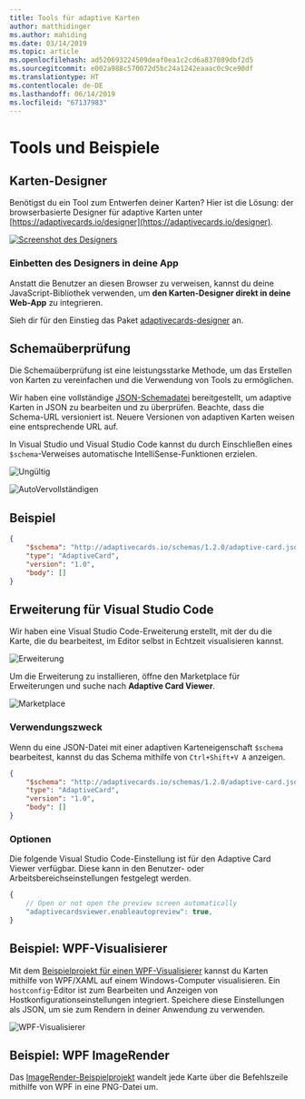 ```yaml
---
title: Tools für adaptive Karten
author: matthidinger
ms.author: mahiding
ms.date: 03/14/2019
ms.topic: article
ms.openlocfilehash: ad520693224509deaf0ea1c2cd6a837089dbf2d5
ms.sourcegitcommit: e002a988c570072d5bc24a1242eaaac0c9ce90df
ms.translationtype: HT
ms.contentlocale: de-DE
ms.lasthandoff: 06/14/2019
ms.locfileid: "67137983"
---
```

# <a name="tools-and-samples"></a>Tools und Beispiele

## <a name="card-designer"></a>Karten-Designer 

Benötigst du ein Tool zum Entwerfen deiner Karten? Hier ist die Lösung: der browserbasierte Designer für adaptive Karten unter [https://adaptivecards.io/designer](https://adaptivecards.io/designer).

[![Screenshot des Designers](media/tools/designer.jpg)](https://adaptivecards.io/designer)

### <a name="embed-the-designer-into-your-app"></a>Einbetten des Designers in deine App

Anstatt die Benutzer an diesen Browser zu verweisen, kannst du deine JavaScript-Bibliothek verwenden, um **den Karten-Designer direkt in deine Web-App** zu integrieren. 

Sieh dir für den Einstieg das Paket [adaptivecards-designer](https://npmjs.com/adaptivecards-designer) an.

## <a name="schema-validation"></a>Schemaüberprüfung

Die Schemaüberprüfung ist eine leistungsstarke Methode, um das Erstellen von Karten zu vereinfachen und die Verwendung von Tools zu ermöglichen.

Wir haben eine vollständige [JSON-Schemadatei](http://adaptivecards.io/schemas/1.2.0/adaptive-card.json) bereitgestellt, um adaptive Karten in JSON zu bearbeiten und zu überprüfen. Beachte, dass die Schema-URL versioniert ist. Neuere Versionen von adaptiven Karten weisen eine entsprechende URL auf.

In Visual Studio und Visual Studio Code kannst du durch Einschließen eines `$schema`-Verweises automatische IntelliSense-Funktionen erzielen.

![Ungültig](media/tools/invalidjson1.png)

![AutoVervollständigen](media/tools/autocomplete.png)

## <a name="example"></a>Beispiel

```json
{
    "$schema": "http://adaptivecards.io/schemas/1.2.0/adaptive-card.json",
    "type": "AdaptiveCard",
    "version": "1.0",
    "body": []
}
```

## <a name="visual-studio-code-extension"></a>Erweiterung für Visual Studio Code

Wir haben eine Visual Studio Code-Erweiterung erstellt, mit der du die Karte, die du bearbeitest, im Editor selbst in Echtzeit visualisieren kannst. 

![Erweiterung](media/tools/vscode-extension.png)

Um die Erweiterung zu installieren, öffne den Marketplace für Erweiterungen und suche nach **Adaptive Card Viewer**.

![Marketplace](media/tools/vscode-extension-marketplace.png)

### <a name="usage"></a>Verwendungszweck

Wenn du eine JSON-Datei mit einer adaptiven Karteneigenschaft `$schema` bearbeitest, kannst du das Schema mithilfe von `Ctrl+Shift+V A` anzeigen.
```json
{
    "$schema": "http://adaptivecards.io/schemas/1.2.0/adaptive-card.json",
    "type": "AdaptiveCard",
    "version": "1.0",
    "body": []
}
```

### <a name="options"></a>Optionen

Die folgende Visual Studio Code-Einstellung ist für den Adaptive Card Viewer verfügbar. Diese kann in den Benutzer- oder Arbeitsbereichseinstellungen festgelegt werden.

```js
{
    // Open or not open the preview screen automatically
    "adaptivecardsviewer.enableautopreview": true,
}
```

## <a name="wpf-visualizer-sample"></a>Beispiel: WPF-Visualisierer

Mit dem [Beispielprojekt für einen WPF-Visualisierer](https://github.com/Microsoft/AdaptiveCards/tree/master/source/dotnet/Samples/WPFVisualizer) kannst du Karten mithilfe von WPF/XAML auf einem Windows-Computer visualisieren.  Ein `hostconfig`-Editor ist zum Bearbeiten und Anzeigen von Hostkonfigurationseinstellungen integriert. Speichere diese Einstellungen als JSON, um sie zum Rendern in deiner Anwendung zu verwenden.

![WPF-Visualisierer](media/tools/wpfvisualizer.png)

## <a name="wpf-imagerender-sample"></a>Beispiel: WPF ImageRender

Das [ImageRender-Beispielprojekt](https://github.com/Microsoft/AdaptiveCards/tree/master/source/dotnet/Samples/AdaptiveCards.Sample.ImageRender) wandelt jede Karte über die Befehlszeile mithilfe von WPF in eine PNG-Datei um. 

